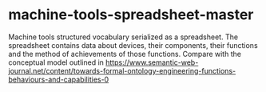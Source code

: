 # machine-tools-spreadsheet-master
Machine tools structured vocabulary serialized as a spreadsheet.
The spreadsheet contains data about devices, their components, their functions and the method of achievements of those functions. 
Compare with the conceptual model outlined in https://www.semantic-web-journal.net/content/towards-formal-ontology-engineering-functions-behaviours-and-capabilities-0
